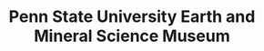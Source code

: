---
layout: repo
title: "Penn State University Earth and Mineral Science Museum"
id: 15418
permalink: repos/15418/
---